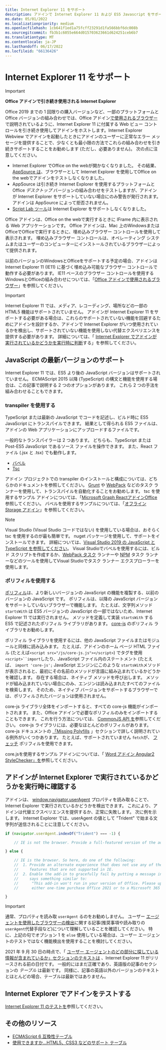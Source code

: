 ```yaml
---
title: Internet Explorer 11 をサポート
description: アドインで Internet Explorer 11 および ES5 Javascript をサポートする方法について説明します。
ms.date: 05/01/2022
ms.localizationpriority: medium
ms.openlocfilehash: 1cb641f1ed1a75fcff23291d1fa566bbf6dc008b
ms.sourcegitcommit: fb3b1c6055e664d015703623661d624251ceb6b7
ms.translationtype: MT
ms.contentlocale: ja-JP
ms.lasthandoff: 06/17/2022
ms.locfileid: "66136426"
---
```

# <a name="support-internet-explorer-11"></a>Internet Explorer 11 をサポート

> [!IMPORTANT]
> **Office アドインで引き続き使用される Internet Explorer**
>
> Office 2019 までの 1 回限りの購入バージョンなど、一部のプラットフォームとOffice バージョンの組み合わせでは、Office アドイン[で使用されるブラウザー](../concepts/browsers-used-by-office-web-add-ins.md)で説明されているように、Internet Explorer 11 に付属する Web ビュー コントロールを引き続き使用してアドインをホストします。Internet Explorer Webview でアドインを起動したときにアドインのユーザーに正常なエラー メッセージを提供することで、少なくとも最小限の方法でこれらの組み合わせを引き続きサポートすることをお勧めします (ただし、必要ありません)。 次の点に注意してください。
>
> - Internet Explorer でOffice on the webが開かなくなりました。 その結果、[AppSource は](/office/dev/store/submit-to-appsource-via-partner-center)、ブラウザーとして Internet Explorer を使用してOffice on the webでアドインをテストしなくなりました。
> - AppSource は引き続き Internet Explorer を使用するプラットフォームとOffice *デスクトップ* バージョンの組み合わせをテストしますが、アドインが Internet Explorer をサポートしていない場合にのみ警告が発行されます。アドインは AppSource によって拒否されません。
> - [Script Lab ツール](../overview/explore-with-script-lab.md)は Internet Explorer をサポートしなくなりました。

Office アドインは、Office on the webで実行するときに IFrame 内に表示される Web アプリケーションです。 Office アドインは、Mac 上のWindowsまたはOfficeでOfficeで実行するときに、埋め込みブラウザー コントロールを使用して表示されます。 埋め込みブラウザー コントロールは、オペレーティング システムまたはユーザーのコンピューターにインストールされているブラウザーによって提供されます。

以前のバージョンのWindowsとOfficeをサポートする予定の場合、アドインは Internet Explorer 11 (IE11) に基づく埋め込み可能なブラウザー コントロールで動作する必要があります。 IE11 ベースのブラウザー コントロールを使用するWindowsとOfficeの組み合わせについては、「[Office アドインで使用されるブラウザー](../concepts/browsers-used-by-office-web-add-ins.md)」を参照してください。

> [!IMPORTANT]
> Internet Explorer 11 では、メディア、レコーディング、場所などの一部の HTML5 機能はサポートされていません。 アドインが Internet Explorer 11 をサポートする必要がある場合は、これらのサポートされていない機能を回避するためにアドインを設計するか、アドインで Internet Explorer がいつ使用されているかを検出し、サポートされていない機能を使用しない代替エクスペリエンスを提供する必要があります。 詳細については、「 [Internet Explorer でアドインが実行されているかどうかを実行時に判断](#determine-at-runtime-if-the-add-in-is-running-in-internet-explorer)する」を参照してください。

## <a name="support-for-recent-versions-of-javascript"></a>JavaScript の最新バージョンのサポート

Internet Explorer 11 では、ES5 より後の JavaScript バージョンはサポートされていません。 ECMAScript 2015 以降 (TypeScript) の構文と機能を使用する場合は、この記事で説明する 2 つのオプションがあります。 これら 2 つの手法を組み合わせることもできます。

### <a name="use-a-transpiler"></a>transpiler を使用する

TypeScript または最新の JavaScript でコードを記述し、ビルド時に ES5 JavaScript にトランスパイルできます。 結果として得られる ES5 ファイルは、アドインの Web アプリケーションにアップロードするファイルです。

一般的なトランスパイラーは 2 つあります。 どちらも、TypeScript または Post-ES5 JavaScript であるソース ファイルを操作できます。 また、React ファイル (.jsx と .tsx) でも動作します。

- [バベル](https://babeljs.io/)
- [Tsc](https://www.typescriptlang.org/index.html)

アドイン プロジェクトでの transpiler のインストールと構成については、どちらかのドキュメントを参照してください。 [Grunt](https://gruntjs.com/) や [WebPack](https://webpack.js.org/) などのタスク ランナーを使用して、トランスパイルを自動化することをお勧めします。 tsc を使用するサンプル アドインについては、「[Microsoft Graph ReactアドインOffice](https://github.com/OfficeDev/Office-Add-in-samples/tree/main/Samples/auth/Office-Add-in-Microsoft-Graph-React)参照してください。 バベルを使用するサンプルについては、「[オフライン Storage アドイン](https://github.com/OfficeDev/Office-Add-in-samples/tree/main/Samples/Excel.OfflineStorageAddin)」を参照してください。

> [!NOTE]
> Visual Studio (Visual Studio コードではない) を使用している場合は、おそらく tsc を使用するのが最も簡単です。 nuget パッケージを使用して、サポートをインストールできます。 詳細については、[Visual Studio 2019 の JavaScript と TypeScript を参照してください](/visualstudio/javascript/javascript-in-vs-2019)。 Visual Studioでバベルを使用するには、ビルド スクリプトを作成するか、[WebPack タスク](https://marketplace.visualstudio.com/items?itemName=MadsKristensen.WebPackTaskRunner) ランナーや [NPM](https://marketplace.visualstudio.com/items?itemName=MadsKristensen.NPMTaskRunner) タスク ランナーなどのツールを使用してVisual Studioでタスク ランナー エクスプローラーを使用します。

### <a name="use-a-polyfill"></a>ポリフィルを使用する

[ポリフィル](https://en.wikipedia.org/wiki/Polyfill_(programming))は、より新しいバージョンの JavaScript の機能を複製する、以前のバージョンの JavaScript です。 ポリフィルは、以降の JavaScript バージョンをサポートしていないブラウザーで機能します。 たとえば、文字列メソッド `startsWith` は ES5 バージョンの JavaScript の一部ではないため、Internet Explorer 11 では実行されません。 メソッドを定義して実装 `startsWith` する ES5 で記述されたポリフィル ライブラリがあります。 [core-js](https://github.com/zloirock/core-js) のポリフィル ライブラリをお勧めします。

ポリフィル ライブラリを使用するには、他の JavaScript ファイルまたはモジュールと同様に読み込みます。 たとえば、アドインのホーム ページ HTML ファイル (たとえば`<script src="/js/core-js.js"></script>`) でタグを使用`<script>``import`したり、JavaScript ファイル内のステートメント (たとえば、 `import 'core-js';` JavaScript エンジンにこのような `startsWith`メソッドが表示されると、最初にその名前のメソッドが言語に組み込まれているかどうかを確認します。 存在する場合は、ネイティブ メソッドを呼び出します。 メソッドが組み込まれていない場合にのみ、エンジンは読み込まれたすべてのファイルを検索します。 そのため、ネイティブ バージョンをサポートするブラウザーでは、ポリフィルされたバージョンは使用されません。

core-js ライブラリ全体をインポートすると、すべての core-js 機能がインポートされます。 また、Office アドインで必要なポリフィルのみをインポートすることもできます。 これを行う方法については、 [CommonJS API を](https://github.com/zloirock/core-js#commonjs-api)参照してください。 core-js ライブラリには、必要なほとんどのポリフィルがあります。 core-js ドキュメントの [「Missing Polyfills](https://github.com/zloirock/core-js#missing-polyfills) 」セクションで詳しく説明されている例外がいくつかあります。 たとえば、サポートされていません `fetch`が、 [フェッチ](https://github.com/github/fetch) ポリフィルを使用できます。

core.jsを使用するサンプル アドインについては、「 [Word アドイン Angular2 StyleChecker」を](https://github.com/OfficeDev/Word-Add-in-Angular2-StyleChecker)参照してください。

## <a name="determine-at-runtime-if-the-add-in-is-running-in-internet-explorer"></a>アドインが Internet Explorer で実行されているかどうかを実行時に確認する

アドインは、 [window.navigator.userAgent](https://developer.mozilla.org/docs/Web/API/Navigator/userAgent) プロパティを読み取ることで、Internet Explorer で実行されているかどうかを検出できます。 これにより、アドインは代替エクスペリエンスを提供するか、正常に失敗します。 次に例を示します。 Internet Explorer では、userAgent の値として "Trident" で始まる文字列が送信されることに注意してください。

```javascript
if (navigator.userAgent.indexOf("Trident") === -1) {

    // IE is not the browser. Provide a full-featured version of the add-in here.

} else {

    // IE is the browser. So here, do one of the following: 
    //  1. Provide an alternate experience that does not use any of the HTML5
    //     features that are not supported in IE.
    //  2. Enable the add-in to gracefully fail by putting a message in the UI that
    //     says something similar to: 
    //      "This add-in won't run in your version of Office. Please upgrade to 
    //      either one-time purchase Office 2021 or to a Microsoft 365 account."          

}
```

> [!IMPORTANT]
> 通常、プロパティを読み取 `userAgent` るのをお勧めしません。 ユーザー [エージェントを使用したブラウザーの検出](https://developer.mozilla.org/docs/Web/HTTP/Browser_detection_using_the_user_agent)に関する記事(推奨事項や読み取りの `userAgent`代替手段など)について理解していることを確認してください。 特に、上記の句でオプション 1 を `else` 使用している場合は、ユーザー エージェントのテストではなく機能検出を使用することを検討してください。
>
> 2021 年 9 月 30 日の時点で、「 [ユーザー エージェントのどの部分に探している情報が含まれているか」セクションのテキストは](https://developer.mozilla.org/docs/Web/HTTP/Browser_detection_using_the_user_agent#which_part_of_the_user_agent_contains_the_information_you_are_looking_for) 、Internet Explorer 11 がリリースされる前の日付です。 一般的にはまだ正確であり、英語版の記事のセクションの *テーブル* は最新です。 同様に、記事の英語以外のバージョンのテキストとほとんどの場合、テーブルは最新ではありません。

## <a name="test-an-add-in-on-internet-explorer"></a>Internet Explorer でアドインをテストする

[Internet Explorer 11 のテストを](../testing/ie-11-testing.md)参照してください。

## <a name="additional-resources"></a>その他のリソース

- [ECMAScript 6 互換性テーブル](https://kangax.github.io/compat-table/es6/)
- [使用できますか...HTML5、CSS3 などのサポート テーブル](https://caniuse.com/)
